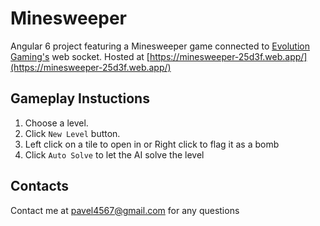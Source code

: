# Minesweeper

Angular 6 project featuring a Minesweeper game connected to [Evolution Gaming's](https://www.evolutiongaming.com/) web socket. Hosted at [https://minesweeper-25d3f.web.app/](https://minesweeper-25d3f.web.app/)

## Gameplay Instuctions

1. Choose a level.
2. Click `New Level` button.
3. Left click on a tile to open in or Right click to flag it as a bomb
4. Click `Auto Solve` to let the AI solve the level


## Contacts
Contact me at [pavel4567@gmail.com](mailto:pavel4567@gmail.com) for any questions

